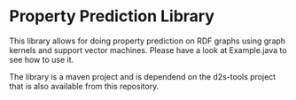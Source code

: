 # Property Prediction Library

This library allows for doing property prediction on RDF graphs using graph kernels and support vector machines.
Please have a look at Example.java to see how to use it.

The library is a maven project and is dependend on the d2s-tools project that is also available from this repository.
